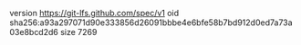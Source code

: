 version https://git-lfs.github.com/spec/v1
oid sha256:a93a297071d90e333856d26091bbbe4e6bfe58b7bd912d0ed7a73a03e8bcd2d6
size 7269
